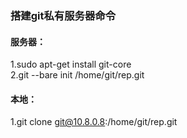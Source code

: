 ### 搭建git私有服务器命令
#### 服务器：
1.sudo apt-get install git-core  
2.git --bare init /home/git/rep.git 
#### 本地：
1.git clone git@10.8.0.8:/home/git/rep.git
